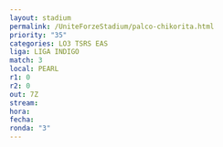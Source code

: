 ```yaml
---
layout: stadium
permalink: /UniteForzeStadium/palco-chikorita.html
priority: "35"
categories: LO3 TSRS EAS
liga: LIGA INDIGO
match: 3
local: PEARL
r1: 0
r2: 0
out: 7Z
stream: 
hora: 
fecha: 
ronda: "3"
---
```

